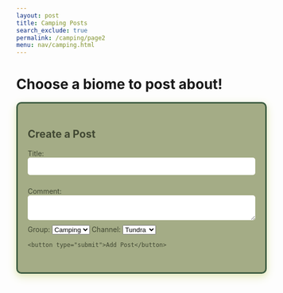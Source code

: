 ```yaml
---
layout: post 
title: Camping Posts
search_exclude: true
permalink: /camping/page2
menu: nav/camping.html
---
```


<style>
    /* Shared Flex Container */
    .flex-column-centered {
        display: flex;
        flex-direction: column;
        align-items: center;
        width: 100%;
        padding: 20px;
        box-sizing: border-box;
    }

    /* Shared Form and Post Styles */
    .form-container, .post-item {
        display: flex;
        flex-direction: column;
        width: 100%;
        max-width: 800px;
        background-color: #a4ac86;
        box-shadow: 0 4px 8px 0 #e9edc9, 0 6px 20px 0 #e9edc9;
        padding: 20px;
        border-radius: 10px;
        border: 3px solid #3a5a40;
        color: #414833;
        margin-bottom: 20px;
        box-sizing: border-box;
    }

    /* Text Styling for Post Items */
    .post-item h3, .post-item p {
        margin: 0 0 10px;
        width: 100%;
    }

    /* Styling for Form Labels */
    .form-container label {
        margin-bottom: 5px;
    }

    /* Styling for Form Inputs and Textareas */
    .form-container input, .form-container textarea {
        margin-bottom: 10px;
        padding: 10px;
        border-radius: 5px;
        border: none;
        width: 100%;
    }

    /* Button Styling for Form */
    .form-container button {
        padding: 10px;
        border-radius: 5px;
        border: none;
        background-color: #a4ac86;
        color: #414833;
        cursor: pointer;
    }

    /* Shared Container for Details Section */
    .details {
        display: flex;
        flex-direction: column;
        align-items: center;
        width: 100%;
        max-width: 1200px;
        padding: 20px;
        box-sizing: border-box;
    }

    .button {
        display: block !important; /* Force the button to display */
    }

</style>


# Choose a biome to post about!
<!-- try new post function -->


<div class="container">
    <div class="form-container">
  <h2>Create a Post</h2>
  <form id="postForm">
    <label for="title">Title:</label>
    <input type="text" id="title" name="title" required>
    <p></p>
    <label for="comment">Comment:</label>
    <textarea id="comment" name="comment" required></textarea>
    <!-- Dropdowns for Group and Channel Selection -->
    <div class="dropdown-container">
      <label for="group-select">Group:</label>
      <select id="group-select" name="group">
        <option value="camping">Camping</option>
      </select>
      <label for="channel-select">Channel:</label>
      <select id="channel-select" name="channel">
        <option value=5>Tundra</option> <!-- original had both this and other parts with data-channel-id for the value portion. didn't work for my version so changed to value. this was how it is in the one channel post function -->
        <option value=6>Forest</option>
        <option value=7>Aquatic</option>
        <option value=8>Desert</option>
      </select>
    </div>

    <button type="submit">Add Post</button>
  </form>
  </div>

  <div>
    <p id="count"></p>
    <div class="details" id="details"></div>
  </div>

  <script>
  // Toggle visibility of item lists
  function toggleItems(id) {
    const selectedItem = document.getElementById(id);
    const currentState = selectedItem.style.display;
    selectedItem.style.display = currentState === 'none' ? 'block' : 'none';
  }

  // Handle item selection
  function selectItem(button, type, category) {
    const color = type === 'most' ? 'green' : 'red';
    button.style.backgroundColor = color;
    button.style.color = 'white';

    // Show the post form
    const formContainer = document.getElementById('form-container');
    formContainer.style.display = 'block';

    // Pre-fill form data based on the selected category
    document.getElementById('title').value = `${category} - ${type} favorite`;
    document.getElementById('comment').value = `I selected ${button.innerText} as my ${type} favorite because`;
    // Set the group to "camping" and set the category for the dropdown
    document.getElementById('group-select').value = 'camping';
    document.getElementById('channel-select').value = category;

    const channelID = button.getAttribute('data-channel-id');
    document.getElementById('postForm').setAttribute('data-channel-id', channelID); // Save the channel ID to the form
  }
</script>

<script type="module">
  // delete function in its own script tag to put it in a global scope/independent 
  import { pythonURI, fetchOptions } from '{{ site.baseurl }}/assets/js/api/config.js';

    console.log('deletePost function is defined:', typeof deletePost === 'function');
    
    //attatch deletePost defintion to global window so that deletePost can still globally be defined under a script module 
    window.deletePost = async function deletePost(postId) {
      
      const token = localStorage.getItem('token'); 
        try {
          
            const response = await fetch(`${pythonURI}/api/campingPost`, {
              ...fetchOptions,
                method: 'DELETE',
                headers: {
                    'Content-Type': 'application/json',
                    'Authorization': `Bearer ${token}`
                },
                body: JSON.stringify({ id: postId })
            });

            if (!response.ok) {
                throw new Error('Failed to delete post: ' + response.statusText);
            }

            const data = await response.json();
            console.log('Post deleted successfully:', data.message);

            // Remove the deleted post from the UI
            document.querySelector(`#post-${postId}`).remove();

            // Update post count
            document.getElementById('count').innerHTML = `<h4>Total Posts: ${posts.length || 0}</h4>`;

        } catch (error) {
            console.error('Error deleting post:', error);
        }
    }
</script>

<script type="module">
document.addEventListener('DOMContentLoaded', async () => {
    const channelSelect = document.getElementById('channel-select');
    const selectedChannelId = channelSelect.value; // Get the selected channel from dropdown
    await fetchData(selectedChannelId); // Fetch posts BEFORE anything else
});

  import { pythonURI, fetchOptions } from '{{ site.baseurl }}/assets/js/api/config.js';

  // Fetch all arguments for a specific channel
  async function fetchArguments(channelId) {
    try {
      const response = await fetch(`${pythonURI}/api/campingPosts/filter`, {
        ...fetchOptions,
        method: 'POST',
        headers: { 'Content-Type': 'application/json' },
        body: JSON.stringify({ channel_id: channelId })
      });

      if (!response.ok) throw new Error('Failed to fetch arguments: ' + response.statusText);

      const argumentsData = await response.json();
      argumentContainer.innerHTML = ""; // Clear existing arguments

      argumentsData.forEach(arg => {
        const card = document.createElement("div");
        card.classList.add("argument-card");

        const text = document.createElement("p");
        text.innerHTML = `<strong>${arg.user_name}:</strong> ${arg.comment}`; // Adjusted to match backend response structure

        card.appendChild(text);
        argumentContainer.appendChild(card);
      });
    } catch (error) {
      console.error('Error fetching arguments:', error);
    }
  }

  // Handle item selection
  function selectItem(button, type, category) {
    const color = type === 'most' ? 'green' : 'red';
    button.style.backgroundColor = color;
    button.style.color = 'white';

    // Create a post when an item is selected
    if (type === 'most') {
      document.getElementById('group-select').value = "camping";
      document.getElementById('channel-select').value = category;

      const postForm = document.getElementById('form-container');
      postForm.style.display = "block"; // Display post 
    }
  }

  // Handle form submission
  document.getElementById('postForm').addEventListener('submit', async (e) => {
    e.preventDefault();

    const title = document.getElementById('title').value;
    const comment = document.getElementById('comment').value;
    const group = document.getElementById('group-select').value;
    const channel = document.getElementById('channel-select').value;
    const channelID = document.getElementById('channel-select').value; // changed from original- now this will use the channel value that is chosen from channel select instead of data-channel-id
    const postData = {
      "title": title, 
      "comment": comment,
      "channel_id": channelID 
    }

    console.log(postData) // add this temporarily to see what comes up in inspect console 

    try {
      const response = await fetch(`${pythonURI}/api/campingPost`, {
        ...fetchOptions,
        method: 'POST',
        headers: { 'Content-Type': 'application/json' },
        body: JSON.stringify(postData)
      });

      if (!response.ok) throw new Error('Failed to add post: ' + response.statusText);
      alert("Post added successfully!");

      await fetchData(channelID); // Refresh posts for the current channel

    } catch (error) {
      console.error('Error adding post:', error);
    }
  });

async function fetchPost(channelId) {
    try {
        // Fetch posts from the endpoint
        const response = await fetch(`${pythonURI}/api/campingPost`, {
            ...fetchOptions,
            method: 'POST',
            headers: {
                'Content-Type': 'application/json'
            },
            body: JSON.stringify({ channel_id: channelId, user_id: userId }) // Adjust payload as needed
        });

        if (!response.ok) {
            throw new Error('Failed to fetch posts: ' + response.statusText);
        }

        // Parse the response to get the posts data
        const posts = await response.json();

        // Update the total posts count
        const countDiv = document.getElementById('count');
        countDiv.innerHTML = `<h4>Total Posts: ${posts.length || 0}</h4>`;

        // Clear and update the details section with the fetched posts
        const detailsDiv = document.getElementById('details');
        detailsDiv.innerHTML = ''; // Clear existing content

        // Loop through the posts and display them
        posts.forEach(post => {
            const postElement = document.createElement('div');
            postElement.className = 'post-item';
            postElement.style.marginBottom = '20px';
            postElement.id = `post-${post.id}`;

            // Create the delete button
            const deleteButton = `<button onclick="deletePost(${post.id})">Delete</button>`;

            // Add post content
            postElement.innerHTML = `
                <h3>${post.title}</h3>
                <p style="font-size: 0.9rem; color: #000000;"><em>${post.user_name}</em></p>
                <p>${post.comment}</p>
                ${deleteButton}
            `;

            detailsDiv.appendChild(postElement);
        });
    } catch (error) {
        console.error('Error fetching posts:', error);
    }
}


    /**
     * Fetch and display posts
     */
  async function fetchData(channelId) {
    try {
      const response = await fetch(`${pythonURI}/api/campingPosts/filter`, {
        ...fetchOptions,
            method: 'POST',
            headers: {
                'Content-Type': 'application/json'
            },
            body: JSON.stringify({ channel_id: channelId })
        });
        if (!response.ok) {
            throw new Error('Failed to fetch posts: ' + response.statusText);
        }

        const postData = await response.json();
        document.getElementById('count').innerHTML = `<h4>Total Posts: ${postData.length || 0}</h4>`;
        const detailsDiv = document.getElementById('details');
        detailsDiv.innerHTML = '';

        postData.forEach(post => {
            const postElement = document.createElement('div');
            postElement.className = 'post-item';
            postElement.style.marginBottom = "20px";
            postElement.id = `post-${post.id}`;

             // Create the delete button
            const deleteButton = `<button onclick="deletePost(${post.id})">Delete</button>`;
            postElement.innerHTML = `
                <h3>${post.title}</h3>
                <p style="font-size: 0.9rem; color: #000000;"><em>${post.user_name}</em></p>
                <p>${post.comment}</p>
                ${deleteButton}
            `;

            postElement.innerHTML = `
                <h3>${post.title}</h3>
                <p style="font-size: 0.9rem; color: #000000;"><em>${post.user_name}</em></p>
                <p>${post.comment}</p>
                ${deleteButton}
            `;

            detailsDiv.appendChild(postElement);
        });
    } catch (error) {
        console.error('Error fetching data:', error);
    }
}

window.deletePost = async function deletePost(postId) {
    const token = localStorage.getItem('token');  // Get token from localStorage
    try {
        const response = await fetch(`${pythonURI}/api/campingPost`, {
            ...fetchOptions,
            method: 'DELETE',
            headers: {
                'Content-Type': 'application/json',
                'Authorization': `Bearer ${token}`  
            },
            body: JSON.stringify({ id: postId })  // Send the postId to delete the specific post
        });

        if (!response.ok) {
            throw new Error('Failed to delete post: ' + response.statusText);
        }

        const data = await response.json();
        console.log('Post deleted successfully:', data.message);

        //remove post from dom by postid
        document.querySelector(`#post-${postId}`).remove();  
    } catch (error) {
        console.error('Error deleting post:', error);
    }
}

document.addEventListener('DOMContentLoaded', () => {
    const channelSelect = document.getElementById('channel-select');
    const selectedChannelId = channelSelect.value; // Get the selected channel from dropdown
    fetchData(selectedChannelId); // Fetch posts for the selected channel
});

document.getElementById('channel-select').addEventListener('change', function () {
    const selectedChannelId = this.value; // Get the selected channel
    fetchData(selectedChannelId); // Fetch posts for the new selection
});


</script>


